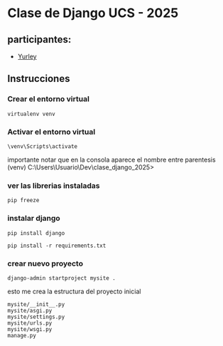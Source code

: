 # Clase de Django UCS - 2025 

## participantes:
- [Yurley](https://github.com/Yursksf1)



## Instrucciones

### Crear el entorno virtual
```
virtualenv venv
```

### Activar el entorno virtual
```
\venv\Scripts\activate
```
importante notar que en la consola aparece el nombre entre parentesis 
(venv) C:\Users\Usuario\Dev\clase_django_2025>


### ver las librerias instaladas
```
pip freeze
```

### instalar django
```
pip install django 
```

```
pip install -r requirements.txt
```

### crear nuevo proyecto 
```
django-admin startproject mysite .
```
esto me crea la estructura del proyecto inicial


```
mysite/__init__.py 
mysite/asgi.py 
mysite/settings.py 
mysite/urls.py 
mysite/wsgi.py 
manage.py
```
